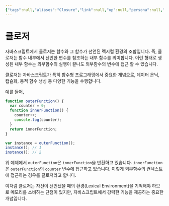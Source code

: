 ```yaml
---
{"tags":null,"aliases":"Closure","link":null,"up":null,"persona":null,"index":null,"related":null,"date_created":"2024-03-17","date_modified":"2024-03-17","dg-publish":true,"permalink":"/encounters//","dgPassFrontmatter":true,"noteIcon":"1","created":"2024-03-17T14:45:11.472+09:00","updated":"2024-03-17T21:26:57.577+09:00"}
---
```


# 클로저

자바스크립트에서 클로저는 함수와 그 함수가 선언된 렉시컬 환경의 조합입니다. 즉, 클로저는 함수 내부에서 선언한 변수를 참조하는 내부 함수를 의미합니다. 이런 형태로 생성된 내부 함수는 외부함수의 실행이 끝나도 외부함수의 변수에 접근 할 수 있습니다.

클로저는 자바스크립트가 특히 함수형 프로그래밍에서 중요한 개념으로, 데이터 은닉, 캡슐화, 동적 함수 생성 등 다양한 기능을 수행합니다.

예를 들어,

```javascript
function outerFunction() {
  var counter = 0;
  function innerFunction() {
    counter++;
    console.log(counter);
  }
  return innerFunction;
}

var instance = outerFunction();
instance(); // 1
instance(); // 2
```
위 예제에서 `outerFunction`은 `innerFunction`을 반환하고 있습니다. `innerFunction`은 `outerFunction`의 `counter` 변수에 접근하고 있습니다. 이렇게 외부함수의 컨텍스트에 접근하는 경우를 클로저라고 합니다.

이처럼 클로저는 자신이 선언됐을 때의 환경(Lexical Environment)을 기억해야 하므로 메모리를 소비하는 단점이 있지만, 자바스크립트에서 강력한 기능을 제공하는 중요한 개념입니다.